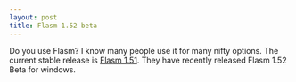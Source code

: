 ```yaml
---
layout: post
title: Flasm 1.52 beta
---
```


Do you use Flasm? I know many people use it for many nifty options. The current stable release is [Flasm 1.51](http://www.nowrap.de/flasm.html). They have recently released Flasm 1.52 Beta for windows.